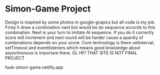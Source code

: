# Simon-Game Project
Design is inspired by some photos in google-grapics but all code is my job. Firsly it draw a combination next bot would be do sequence accords to this combination.
Next is your turn to imitate AI sequence. If you do it correctly score will increment and next round will be harder cause a quanity of combinations depends on
your score. Core technology is there setInterval, setTimeout and eventlisteners which means good knwoledge about asynchronous is important there.
GL HF!
THAT SITE IS NOT FINAL PROJECT


fuuk-simon-game.netlify.app
